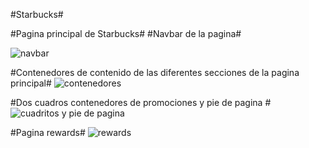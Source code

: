 #Starbucks#

#Pagina principal de Starbucks#
#Navbar de la pagina#


![navbar](https://i.postimg.cc/26VwN554/image.png)

#Contenedores de contenido de las diferentes secciones de la pagina principal#
![contenedores](https://i.postimg.cc/3JBD9T87/image.png)

#Dos cuadros contenedores de promociones y pie de pagina #
![cuadritos y pie de pagina](https://i.postimg.cc/852nyvbF/image.png)


#Pagina rewards#
![rewards](https://i.postimg.cc/13sbhp1w/image.png)
